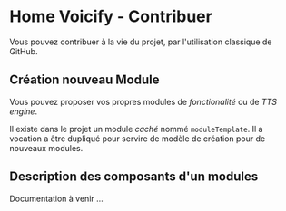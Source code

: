 # Home Voicify - Contribuer

Vous pouvez contribuer à la vie du projet, par l'utilisation classique de GitHub.

## Création nouveau Module

Vous pouvez proposer vos propres modules de _fonctionalité_ ou de _TTS engine_.

Il existe dans le projet un module _caché_ nommé `moduleTemplate`. Il a vocation a être dupliqué pour servire de modèle de création pour de nouveaux modules.

## Description des composants d'un modules

Documentation à venir ...
